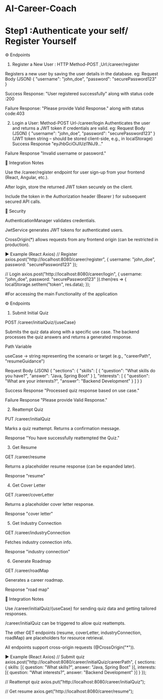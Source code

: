 ﻿# AI-Career-Coach

# Step1 :Authenticate your self/ Register Yourself
⚙️ Endpoints
1. Register a New User : HTTP Method-POST ,Url:/career/register
   
Registers a new user by saving the user details in the database.
eg:
Request Body (JSON)
{
  "username": "john_doe",
  "password": "securePassword123"
}

Success Response: "User registered successfully" along with status code :200

Failure Response: "Please provide Valid Response." along with status code:403

2. Login a User: Method-POST Url-/career/login
Authenticates the user and returns a JWT token if credentials are valid.
eg:
Request Body (JSON)
{
  "username": "john_doe",
  "password": "securePassword123"
}
(JWT token string – should be stored client-side, e.g., in localStorage)
Success Response
"eyJhbGciOiJIUzI1NiJ9..."

Failure Response
"Invalid username or password."

📌 Integration Notes

Use the /career/register endpoint for user sign-up from your frontend (React, Angular, etc.).

After login, store the returned JWT token securely on the client.

Include the token in the Authorization header (Bearer <token>) for subsequent secured API calls.

🔐 Security

AuthenticationManager validates credentials.

JwtService generates JWT tokens for authenticated users.

CrossOrigin(*) allows requests from any frontend origin (can be restricted in production).

▶️ Example (React Axios)
// Register
axios.post("http://localhost:8080/career/register", {
  username: "john_doe",
  password: "securePassword123"
});

// Login
axios.post("http://localhost:8080/career/login", {
  username: "john_doe",
  password: "securePassword123"
}).then(res => {
  localStorage.setItem("token", res.data);
});


#For accessing the main Functionality of the application 

⚙️ Endpoints
1. Submit Initial Quiz

POST /career/initialQuiz/{useCase}

Submits the quiz data along with a specific use case. The backend processes the quiz answers and returns a generated response.

Path Variable

useCase → string representing the scenario or target (e.g., "careerPath", "resumeGuidance")

Request Body (JSON)
{
  "sections": {
    "skills": [
      { "question": "What skills do you have?", "answer": "Java, Spring Boot" }
    ],
    "interests": [
    { "question": "What are your interests?", "answer": "Backend Development" }
    ]
  }
}

Success Response
"Processed quiz response based on use case."

Failure Response
"Please provide Valid Response."

2. Reattempt Quiz

PUT /career/initialQuiz

Marks a quiz reattempt. Returns a confirmation message.

Response
"You have successfully reattempted the Quiz."

3. Get Resume

GET /career/resume

Returns a placeholder resume response (can be expanded later).

Response
"resume"

4. Get Cover Letter

GET /career/coverLetter

Returns a placeholder cover letter response.

Response
"cover letter"

5. Get Industry Connection

GET /career/industryConnection

Fetches industry connection info.

Response
"industry connection"

6. Generate Roadmap

GET /career/roadMap

Generates a career roadmap.

Response
"road map"

📌 Integration Notes

Use /career/initialQuiz/{useCase} for sending quiz data and getting tailored responses.

/career/initialQuiz can be triggered to allow quiz reattempts.

The other GET endpoints (resume, coverLetter, industryConnection, roadMap) are placeholders for resource retrieval.

All endpoints support cross-origin requests (@CrossOrigin("*")).

▶️ Example (React Axios)
// Submit quiz
axios.post("http://localhost:8080/career/initialQuiz/careerPath", {
  sections: {
    skills: [{ question: "What skills?", answer: "Java, Spring Boot" }],
    interests: [{ question: "What interests?", answer: "Backend Development" }]
  }
});

// Reattempt quiz
axios.put("http://localhost:8080/career/initialQuiz");

// Get resume
axios.get("http://localhost:8080/career/resume");


